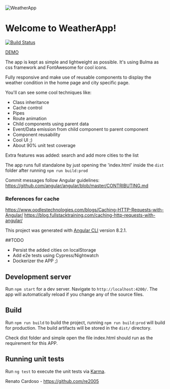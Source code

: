 ![WeatherApp](https://re2005.github.io/weather-app/assets/weather.png "WeatherApp")


# Welcome to WeatherApp!

[![Build Status](https://travis-ci.com/re2005/weather-app.svg?branch=master)](https://travis-ci.com/re2005/weather-app)

[DEMO](https://re2005.github.io/weather-app/)

The app is kept as simple and lightweight as possible.
It's using Bulma as css framework and FontAwesome for cool icons.

Fully responsive and make use of reusable components to display the weather condition in the home page and city specific page.

You'll can see some cool techniques like:

- Class inheritance
- Cache control
- Pipes
- Route animation
- Child components using parent data
- Event/Data emission from child component to parent component
- Component reusability
- Cool UI ;)
- About 90% unit test coverage


Extra features was added: search and add more cities to the list

The app runs full standalone by just opening the 'index.html' inside the `dist` folder after running `npm run build:prod`  

Commit messages follow Angular guidelines:
https://github.com/angular/angular/blob/master/CONTRIBUTING.md

### References for cache
https://www.oodlestechnologies.com/blogs/Caching-HTTP-Requests-with-Angular/
https://blog.fullstacktraining.com/caching-http-requests-with-angular/

This project was generated with [Angular CLI](https://github.com/angular/angular-cli) version 8.2.1.

##TODO
- Persist the added cities on localStorage
- Add e2e tests using Cypress/Nightwatch
- Dockerizer the APP ;)


## Development server

Run `npm start` for a dev server. Navigate to `http://localhost:4200/`. The app will automatically reload if you change any of the source files.


## Build

Run `npm run build` to build the project, running `npm run build:prod` will build for production.
The build artifacts will be stored in the `dist/` directory.

Check dist folder and simple open the file index.html should run as the requirement for this APP.

## Running unit tests

Run `ng test` to execute the unit tests via [Karma](https://karma-runner.github.io).


Renato Cardoso - https://github.com/re2005
